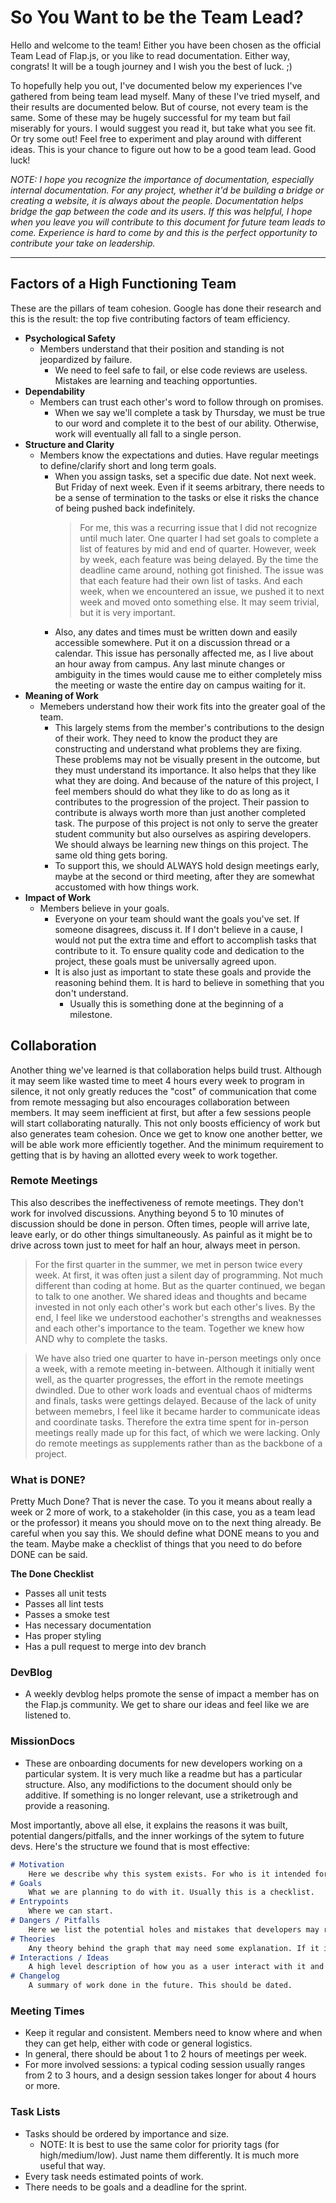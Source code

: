 # So You Want to be the Team Lead?
Hello and welcome to the team! Either you have been chosen as the official Team Lead of Flap.js, or you like to read documentation. Either way, congrats! It will be a tough journey and I wish you the best of luck. ;)

To hopefully help you out, I've documented below my experiences I've gathered from being team lead myself. Many of these I've tried myself, and their results are documented below. But of course, not every team is the same. Some of these may be hugely successful for my team but fail miserably for yours. I would suggest you read it, but take what you see fit. Or try some out! Feel free to experiment and play around with different ideas. This is your chance to figure out how to be a good team lead. Good luck!

_NOTE: I hope you recognize the importance of documentation, especially internal documentation. For any project, whether it'd be building a bridge or creating a website, it is always about the people. Documentation helps bridge the gap between the code and its users. If this was helpful, I hope when you leave you will contribute to this document for future team leads to come. Experience is hard to come by and this is the perfect opportunity to contribute your take on leadership._

---

## Factors of a High Functioning Team
These are the pillars of team cohesion. Google has done their research and this is the result: the top five contributing factors of team efficiency.

- **Psychological Safety**
    - Members understand that their position and standing is not jeopardized by failure.
        + We need to feel safe to fail, or else code reviews are useless. Mistakes are learning and teaching opportunties.
- **Dependability**
    - Members can trust each other's word to follow through on promises.
        + When we say we'll complete a task by Thursday, we must be true to our word and complete it to the best of our ability. Otherwise, work will eventually all fall to a single person.
- **Structure and Clarity**
    - Members know the expectations and duties. Have regular meetings to define/clarify short and long term goals.
        + When you assign tasks, set a specific due date. Not next week. But Friday of next week. Even if it seems arbitrary, there needs to be a sense of termination to the tasks or else it risks the chance of being pushed back indefinitely.
            > For me, this was a recurring issue that I did not recognize until much later. One quarter I had set goals to complete a list of features by mid and end of quarter. However, week by week, each feature was being delayed. By the time the deadline came around, nothing got finished. The issue was that each feature had their own list of tasks. And each week, when we encountered an issue, we pushed it to next week and moved onto something else. It may seem trivial, but it is very important.
        + Also, any dates and times must be written down and easily accessible somewhere. Put it on a discussion thread or a calendar. This issue has personally affected me, as I live about an hour away from campus. Any last minute changes or ambiguity in the times would cause me to either completely miss the meeting or waste the entire day on campus waiting for it.
- **Meaning of Work**
    - Memebers understand how their work fits into the greater goal of the team.
        + This largely stems from the member's contributions to the design of their work. They need to know the product they are constructing and understand what problems they are fixing. These problems may not be visually present in the outcome, but they must understand its importance. It also helps that they like what they are doing. And because of the nature of this project, I feel members should do what they like to do as long as it contributes to the progression of the project. Their passion to contribute is always worth more than just another completed task. The purpose of this project is not only to serve the greater student community but also ourselves as aspiring developers. We should always be learning new things on this project. The same old thing gets boring.
        + To support this, we should ALWAYS hold design meetings early, maybe at the second or third meeting, after they are somewhat accustomed with how things work.
- **Impact of Work**
    - Members believe in your goals.
        + Everyone on your team should want the goals you've set. If someone disagrees, discuss it. If I don't believe in a cause, I would not put the extra time and effort to accomplish tasks that contribute to it. To ensure quality code and dedication to the project, these goals must be universally agreed upon.
        + It is also just as important to state these goals and provide the reasoning behind them. It is hard to believe in something that you don't understand.
            - Usually this is something done at the beginning of a milestone.

## Collaboration
Another thing we've learned is that collaboration helps build trust. Although it may seem like wasted time to meet 4 hours every week to program in silence, it not only greatly reduces the "cost" of communication that come from remote messaging but also encourages collaboration between members. It may seem inefficient at first, but after a few sessions people will start collaborating naturally. This not only boosts efficiency of work but also generates team cohesion. Once we get to know one another better, we will be able work more efficiently together. And the minimum requirement to getting that is by having an allotted every week to work together.

### Remote Meetings
This also describes the ineffectiveness of remote meetings. They don't work for involved discussions. Anything beyond 5 to 10 minutes of discussion should be done in person. Often times, people will arrive late, leave early, or do other things simultaneously. As painful as it might be to drive across town just to meet for half an hour, always meet in person.

> For the first quarter in the summer, we met in person twice every week. At first, it was often just a silent day of programming. Not much different than coding at home. But as the quarter continued, we began to talk to one another. We shared ideas and thoughts and became invested in not only each other's work but each other's lives. By the end, I feel like we understood eachother's strengths and weaknesses and each other's importance to the team. Together we knew how AND why to complete the tasks.

> We have also tried one quarter to have in-person meetings only once a week, with a remote meeting in-between. Although it initially went well, as the quarter progresses, the effort in the remote meetings dwindled. Due to other work loads and eventual chaos of midterms and finals, tasks were gettings delayed. Because of the lack of unity between memebrs, I feel like it became harder to communicate ideas and coordinate tasks. Therefore the extra time spent for in-person meetings really made up for this fact, of which we were lacking. Only do remote meetings as supplements rather than as the backbone of a project.

### What is DONE?
Pretty Much Done? That is never the case. To you it means about really a week or 2 more of work, to a stakeholder (in this case, you as a team lead or the professor) it means you should move on to the next thing already. Be careful when you say this. We should define what DONE means to you and the team. Maybe make a checklist of things that you need to do before DONE can be said.

**The Done Checklist**
- Passes all unit tests
- Passes all lint tests
- Passes a smoke test
- Has necessary documentation
- Has proper styling
- Has a pull request to merge into dev branch

### DevBlog
- A weekly devblog helps promote the sense of impact a member has on the Flap.js community. We get to share our ideas and feel like we are listened to.

### MissionDocs
- These are onboarding documents for new developers working on a particular system. It is very much like a readme but has a particular structure. Also, any modifictions to the document should only be additive. If something is no longer relevant, use a striketrough and provide a reasoning.

Most importantly, above all else, it explains the reasons it was built, potential dangers/pitfalls, and the inner workings of the sytem to future devs. Here's the structure we found that is most effective:

```markdown
# Motivation
    Here we describe why this system exists. For who is it intended for.
# Goals
    What we are planning to do with it. Usually this is a checklist.
# Entrypoints
    Where we can start.
# Dangers / Pitfalls
    Here we list the potential holes and mistakes that developers may run into. Any unfixed bugs or hack-y solutions are noted here.
# Theories
    Any theory behind the graph that may need some explanation. If it is a complex topic, it should be a simple introduction that can let the user at LEAST know what is going on and an idea on how to use the module effectively.
# Interactions / Ideas
    A high level description of how you as a user interact with it and how it as a system works.
# Changelog
    A summary of work done in the future. This should be dated.
```

### Meeting Times
- Keep it regular and consistent. Members need to know where and when they can get help, either with code or general logistics.
- In general, there should be about 1 to 2 hours of meetings per week.
- For more involved sessions: a typical coding session usually ranges from 2 to 3 hours, and a design session takes longer for about 4 hours or more.

### Task Lists
- Tasks should be ordered by importance and size.
    - NOTE: It is best to use the same color for priority tags (for high/medium/low). Just name them differently. It is much more useful that way.
- Every task needs estimated points of work.
- There needs to be goals and a deadline for the sprint.